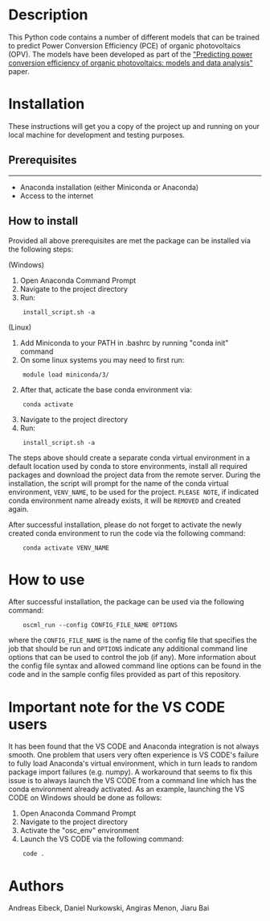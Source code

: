 # Description #

This Python code contains a number of different models that can be trained to predict Power Conversion Efficiency (PCE) of organic photovoltaics (OPV). The models have been developed as part of the ["Predicting power conversion efficiency of organic photovoltaics: models and data analysis"](https://como.ceb.cam.ac.uk/preprints/268/) paper.

# Installation #

These instructions will get you a copy of the project up and running on your local machine for development and testing purposes.

## Prerequisites ##
-----------------
- Anaconda installation (either Miniconda or Anaconda)
- Access to the internet

## How to install ##

Provided all above prerequisites are met the package can be installed via the following steps:

(Windows)
1. Open Anaconda Command Prompt
2. Navigate to the project directory
3. Run:
```console
    install_script.sh -a
```

(Linux)
1. Add Miniconda to your PATH in .bashrc by running "conda init" command
2. On some linux systems you may need to first run:
```console
    module load miniconda/3/
```
2. After that, acticate the base conda environment via:
```console
    conda activate
```
3. Navigate to the project directory
4. Run:
```console
    install_script.sh -a
```

The steps above should create a separate conda virtual environment in a default location used by conda to store environments, install all required packages and download the project data from the remote server. During the installation, the script will prompt for the name of the conda virtual environment, `VENV_NAME`, to be used for the project. `PLEASE NOTE`, if indicated conda environment name already exists, it will be `REMOVED` and created again.

After successful installation, please do not forget to activate the newly created conda environment to run the code via the following command:
```console
    conda activate VENV_NAME
```

# How to use #

After successful installation, the package can be used via the following command:
```console
    oscml_run --config CONFIG_FILE_NAME OPTIONS
```

where the `CONFIG_FILE_NAME` is the name of the config file that specifies the job that should be run and `OPTIONS` indicate any additional command line options that can be used to control the job (if any). More information about the config file syntax and allowed command line options can be found in the code and in the sample config files provided as part of this repository.

# Important note for the VS CODE users #

It has been found that the VS CODE and Anaconda integration is not always smooth. One problem that users very often experience is VS CODE's failure to fully load Anaconda's virtual environment, which in turn leads to random package import failures (e.g. numpy). A workaround that seems to fix this issue is to always launch the VS CODE from a command line which has the conda environment already activated. As an example, launching the VS CODE on Windows should be done as follows:

1. Open Anaconda Command Prompt
2. Navigate to the project directory
3. Activate the "osc_env" environment
4. Launch the VS CODE via the following command:
```console
    code .
```

# Authors #

Andreas Eibeck, Daniel Nurkowski, Angiras Menon, Jiaru Bai